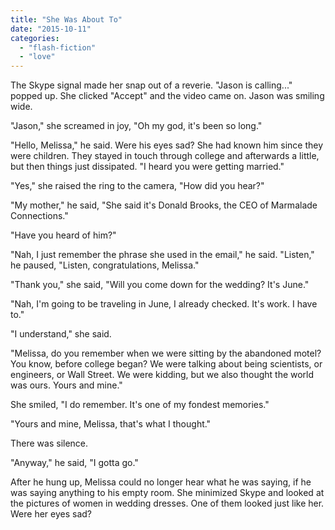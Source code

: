 ```yaml
---
title: "She Was About To"
date: "2015-10-11"
categories: 
  - "flash-fiction"
  - "love"
---
```


The Skype signal made her snap out of a reverie. "Jason is calling..." popped up. She clicked "Accept" and the video came on. Jason was smiling wide.

"Jason," she screamed in joy, "Oh my god, it's been so long."

"Hello, Melissa," he said. Were his eyes sad? She had known him since they were children. They stayed in touch through college and afterwards a little, but then things just dissipated. "I heard you were getting married."

"Yes," she raised the ring to the camera, "How did you hear?"

"My mother," he said, "She said it's Donald Brooks, the CEO of Marmalade Connections."

"Have you heard of him?"

"Nah, I just remember the phrase she used in the email," he said. "Listen," he paused, "Listen, congratulations, Melissa."

"Thank you," she said, "Will you come down for the wedding? It's June."

"Nah, I'm going to be traveling in June, I already checked. It's work. I have to."

"I understand," she said.

"Melissa, do you remember when we were sitting by the abandoned motel? You know, before college began? We were talking about being scientists, or engineers, or Wall Street. We were kidding, but we also thought the world was ours. Yours and mine."

She smiled, "I do remember. It's one of my fondest memories."

"Yours and mine, Melissa, that's what I thought."

There was silence.

"Anyway," he said, "I gotta go."

After he hung up, Melissa could no longer hear what he was saying, if he was saying anything to his empty room. She minimized Skype and looked at the pictures of women in wedding dresses. One of them looked just like her. Were her eyes sad?
